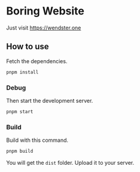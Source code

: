 # Boring Website

Just visit <https://wendster.one>

## How to use

Fetch the dependencies.

```bash
pnpm install
```

### Debug

Then start the development server.

```bash
pnpm start
```

### Build

Build with this command.

```bash
pnpm build
```

You will get the `dist` folder. Upload it to your server.